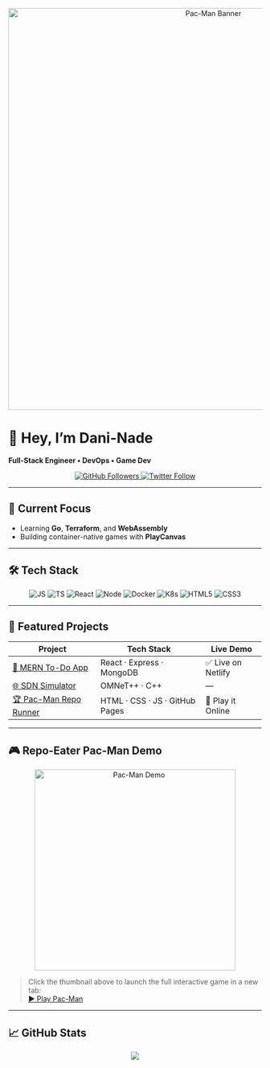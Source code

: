 <!-- assets/pacman-banner.gif -->
<p align="center">
  <img src="./assets/pacman-banner.gif" alt="Pac-Man Banner" width="800"/>
</p>

# 👋 Hey, I’m Dani-Nade

**Full-Stack Engineer • DevOps • Game Dev**

<p align="center">
  <a href="https://github.com/Dani-Nade?tab=followers">
    <img src="https://img.shields.io/github/followers/Dani-Nade?label=Follow&style=social" alt="GitHub Followers"/>
  </a>
  <a href="https://twitter.com/YourHandle">
    <img src="https://img.shields.io/twitter/follow/YourHandle?style=social" alt="Twitter Follow"/>
  </a>
</p>

---

## 🚀 Current Focus
- Learning **Go**, **Terraform**, and **WebAssembly**  
- Building container-native games with **PlayCanvas**

---

## 🛠️ Tech Stack
<p align="center">
  <img src="https://img.shields.io/badge/JavaScript-F7DF1E?logo=javascript" alt="JS"/>
  <img src="https://img.shields.io/badge/TypeScript-3178C6?logo=typescript" alt="TS"/>
  <img src="https://img.shields.io/badge/React-20232A?logo=react" alt="React"/>
  <img src="https://img.shields.io/badge/Node.js-339933?logo=node.js" alt="Node"/>
  <img src="https://img.shields.io/badge/Docker-2496ED?logo=docker" alt="Docker"/>
  <img src="https://img.shields.io/badge/Kubernetes-326CE5?logo=kubernetes" alt="K8s"/>
  <img src="https://img.shields.io/badge/HTML5-E34F26?logo=html5" alt="HTML5"/>
  <img src="https://img.shields.io/badge/CSS3-1572B6?logo=css3" alt="CSS3"/>
</p>

---

## 📂 Featured Projects
| Project                                                                 | Tech Stack                        | Live Demo                                         |
|-------------------------------------------------------------------------|-----------------------------------|---------------------------------------------------|
| [📝 MERN To-Do App](https://github.com/Dani-Nade/todo-app)               | React · Express · MongoDB         | ✅ Live on Netlify                                |
| [🌐 SDN Simulator](https://github.com/Dani-Nade/sdn-sim)                 | OMNeT++ · C++                     | —                                                 |
| [🏆 Pac-Man Repo Runner](https://dani-nade.github.io/Dani-Nade/pacman-repo/) | HTML · CSS · JS · GitHub Pages    | 🔗 Play it Online                                 |

---

## 🎮 Repo-Eater Pac-Man Demo

<p align="center">
  <img src="./dist/pacman-demo.gif" alt="Pac-Man Demo" width="400"/>
</p>

> Click the thumbnail above to launch the full interactive game in a new tab:  
> [▶️ Play Pac-Man](https://dani-nade.github.io/Dani-Nade/pacman-repo/)

---

## 📈 GitHub Stats
<p align="center">
  <img src="https://github-readme-stats.vercel.app/api?username=Dani-Nade&show_icons=true&theme=radical"/>
</p>
